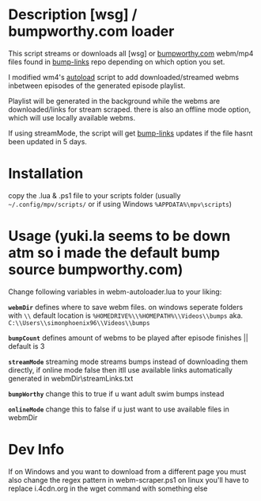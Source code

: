 #  Description [wsg] / bumpworthy.com loader
This script streams or downloads all [wsg] or [bumpworthy.com](https://www.bumpworthy.com/) webm/mp4 files found in  [bump-links](https://github.com/SimonPhoenix96/random/tree/main/bump-links) repo depending on which option you set.

I modified wm4's [autoload](https://github.com/mpv-player/mpv/blob/master/TOOLS/lua/autoload.lua) script to add downloaded/streamed webms inbetween episodes of  the generated episode playlist.

Playlist will be generated in the background while the webms are downloaded/links for stream scraped. there is also an offline mode option, which will use locally available webms.

If using streamMode, the script will get [bump-links](https://github.com/SimonPhoenix96/random/tree/main/bump-links) updates if the file hasnt been updated in 5 days.

# Installation
copy the .lua & .ps1 file to your scripts folder (usually `~/.config/mpv/scripts/` or if using Windows `%APPDATA%\mpv\scripts`)

# Usage (yuki.la seems to be down atm so i made the default bump source bumpworthy.com)

Change following variables in webm-autoloader.lua to your liking:

**`webmDir`** 
defines where to save webm files.
on windows seperate folders with `\\` default location is `%HOMEDRIVE%\\%HOMEPATH%\\Videos\\bumps` aka. `C:\\Users\\simonphoenix96\\Videos\\bumps`

**`bumpCount`** 
defines amount of webms to be played after episode finishes || default is 3

**`streamMode`** 
streaming mode streams bumps instead of downloading them directly, if online mode false then itll use available links automatically generated in webmDir\streamLinks.txt

**`bumpWorthy`** 
change this to true if u want adult swim bumps instead

**`onlineMode`** 
change this to false if u just want to use available files in webmDir


# **Dev Info** 
If on Windows and you want to download from a different page you must also change the regex pattern in webm-scraper.ps1 on linux you'll have to replace i.4cdn.org in the wget command with something else 
